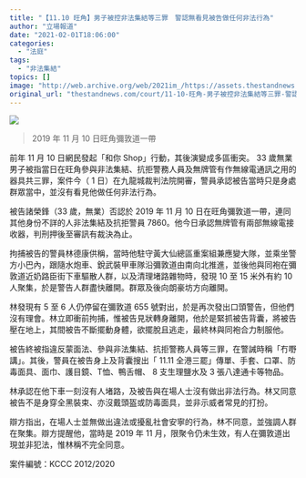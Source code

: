 ```yaml
---
title: "【11.10 旺角】男子被控非法集結等三罪　警認無看見被告做任何非法行為"
author: "立場報道"
date: "2021-02-01T18:06:00"
categories:
  - "法庭"
tags:
  - "非法集結"
topics: []
image: "http://web.archive.org/web/2021im_/https://assets.thestandnews.com/media/photos/Layer200_BlS3Y_LDIDQXl.png"
original_url: "thestandnews.com/court/11-10-旺角-男子被控非法集結等三罪-警認無看見被告做任何非法行為"
---
```

![](http://web.archive.org/web/2021im_/https://assets.thestandnews.com/media/photos/Layer200_BlS3Y_LDIDQXl.png)
> 2019 年 11 月 10 日旺角彌敦道一帶

前年 11 月 10 日網民發起「和你 Shop」行動，其後演變成多區衝突。 33 歲無業男子被指當日在旺角參與非法集結、抗拒警務人員及無牌管有作無線電通訊之用的器具共三罪，案件今（ 1 日）在九龍城裁判法院開審，警員承認被告當時只是身處群眾當中，並沒有看見他做任何非法行為。

被告諸榮鋒（33 歲，無業）否認於 2019 年 11 月 10 日在旺角彌敦道一帶，連同其他身份不詳的人非法集結及抗拒警員 7860。他今日承認無牌管有兩部無線電接收器，判刑押後至審訊有裁決為止。

拘捕被告的警員林德康供稱，當時他駐守黃大仙總區重案組兼應變大隊，並乘坐警方小巴內，跟隨水炮車、銳武裝甲車隊沿彌敦道由南向北推進，並後他與同袍在彌敦道近奶路臣街下車驅散人群，以及清理堵路雜物時，發現 10 至 15 米外有約 10 人聚集，於是警告人群盡快離開。群眾及後向朗豪坊方向離開。

林發現有 5 至 6 人仍停留在彌敦道 655 號對出，於是再次發出口頭警告，但他們沒有理會。林立即衝前拘捕，惟被告見狀轉身離開，他於是緊抓被告背囊，將被告壓在地上，其間被告不斷擺動身體，欲擺脫且逃走，最終林與同袍合力制服他。

被告終被指違反蒙面法、參與非法集結、抗拒警務人員等三罪，在警誡時稱「冇嘢講」。其後，警員在被告身上及背囊搜出「 11.11 全港三罷」傳單、手套、口罩、防毒面具、面巾、護目鏡、T恤、鴨舌帽、 8 支生理鹽水及 3 張八達通卡等物品。

林承認在他下車一刻沒有人堵路，及被告與在場人士沒有做出非法行為。林又同意被告不是身穿全黑裝束、亦沒戴頭盔或防毒面具，並非示威者常見的打扮。

辯方指出，在場人士並無做出違法或擾亂社會安寧的行為，林不同意，並強調人群在聚集。辯方提醒他，當時是 2019 年 11 月，限聚令仍未生效，有人在彌敦道出現並非犯法，惟林稱不完全同意。

案件編號：KCCC 2012/2020